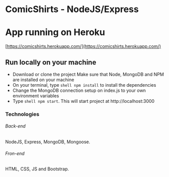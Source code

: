 # ComicShirts - NodeJS/Express

# App running on Heroku
[https://comicshirts.herokuapp.com/](https://comicshirts.herokuapp.com/)

## Run locally on your machine
- Download or clone the project
Make sure that Node, MongoDB and NPM are installed on your machine
- On your terminal, type ```shell npm install``` to install the dependencies
- Change the MongoDB connection setup on index.js to your own environment variables
- Type ```shell npm start```. This will start project at http://localhost:3000

### Technologies
###### Back-end
NodeJS, Express, MongoDB, Mongoose. 
###### Fron-end
HTML, CSS, JS and Bootstrap.
